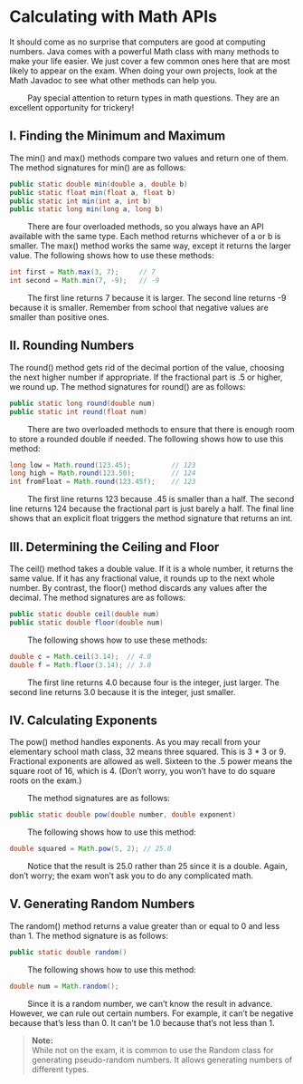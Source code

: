 # Calculating with Math APIs

It should come as no surprise that computers are good at computing numbers. Java comes
with a powerful Math class with many methods to make your life easier. We just cover a
few common ones here that are most likely to appear on the exam. When doing your own
projects, look at the Math Javadoc to see what other methods can help you. <br />

&emsp;&emsp;
Pay special attention to return types in math questions. They are an excellent opportunity
for trickery!

## I. Finding the Minimum and Maximum
The min() and max() methods compare two values and return one of them.
The method signatures for min() are as follows:

```java
public static double min(double a, double b)
public static float min(float a, float b)
public static int min(int a, int b)
public static long min(long a, long b)
```

&emsp;&emsp;
There are four overloaded methods, so you always have an API available with the same
type. Each method returns whichever of a or b is smaller. The max() method works the
same way, except it returns the larger value. The following shows how to use these methods:

```java
int first = Math.max(3, 7);     // 7
int second = Math.min(7, -9);   // -9
```

&emsp;&emsp;
The first line returns 7 because it is larger. The second line returns -9 because it is smaller.
Remember from school that negative values are smaller than positive ones.

## II. Rounding Numbers
The round() method gets rid of the decimal portion of the value, choosing the next higher
number if appropriate. If the fractional part is .5 or higher, we round up.
The method signatures for round() are as follows:

```java
public static long round(double num)
public static int round(float num)
```

&emsp;&emsp;
There are two overloaded methods to ensure that there is enough room to store a
rounded double if needed. The following shows how to use this method:

```java
long low = Math.round(123.45);          // 123
long high = Math.round(123.50);         // 124
int fromFloat = Math.round(123.45f);    // 123
```

&emsp;&emsp;
The first line returns 123 because .45 is smaller than a half. The second line returns 124
because the fractional part is just barely a half. The final line shows that an explicit float
triggers the method signature that returns an int.

## III. Determining the Ceiling and Floor
The ceil() method takes a double value. If it is a whole number, it returns the same
value. If it has any fractional value, it rounds up to the next whole number. By contrast, the
floor() method discards any values after the decimal.
The method signatures are as follows:

```java
public static double ceil(double num)
public static double floor(double num)
```

&emsp;&emsp;
The following shows how to use these methods:

```java
double c = Math.ceil(3.14);  // 4.0
double f = Math.floor(3.14); // 3.0
```

&emsp;&emsp;
The first line returns 4.0 because four is the integer, just larger. The second line returns
3.0 because it is the integer, just smaller.


## IV. Calculating Exponents

The pow() method handles exponents. As you may recall from your elementary school math class, 32
means three squared. This is 3 * 3 or 9. Fractional exponents are allowed as well.
Sixteen to the .5 power means the square root of 16, which is 4. (Don’t worry, you won’t
have to do square roots on the exam.) <br />

&emsp;&emsp;
The method signatures are as follows:

```java
public static double pow(double number, double exponent)
```

&emsp;&emsp;
The following shows how to use this method:

```java
double squared = Math.pow(5, 2); // 25.0
```

&emsp;&emsp;
Notice that the result is 25.0 rather than 25 since it is a double. Again, don’t worry; the
exam won’t ask you to do any complicated math.

## V. Generating Random Numbers
The random() method returns a value greater than or equal to 0 and less than 1. The method
signature is as follows:

```java
public static double random()
```

&emsp;&emsp;
The following shows how to use this method:

```java
double num = Math.random();
```

&emsp;&emsp;
Since it is a random number, we can’t know the result in advance. However, we can rule
out certain numbers. For example, it can’t be negative because that’s less than 0. It can’t be
1.0 because that’s not less than 1.

> **Note:** <br />
> While not on the exam, it is common to use the Random class for generating pseudo-random numbers. It allows generating numbers of different
types.
